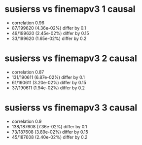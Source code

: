 # susierss vs finemapv3  1 causal

- correlation 0.96
- 87/199620 (4.36e-02%) differ by 0.1
- 49/199620 (2.45e-02%) differ by 0.15
- 33/199620 (1.65e-02%) differ by 0.2


# susierss vs finemapv3  2 causal

- correlation 0.87
- 131/190611 (6.87e-02%) differ by 0.1
- 61/190611 (3.20e-02%) differ by 0.15
- 37/190611 (1.94e-02%) differ by 0.2


# susierss vs finemapv3  3 causal

- correlation 0.9
- 138/187608 (7.36e-02%) differ by 0.1
- 73/187608 (3.89e-02%) differ by 0.15
- 45/187608 (2.40e-02%) differ by 0.2



